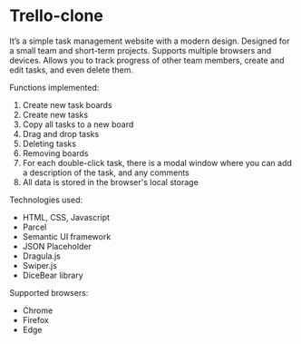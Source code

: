 # Trello-clone

It’s a simple task management website with a modern design. Designed for a small team and short-term projects. Supports multiple browsers and devices. Allows you to track progress of other team members, create and edit tasks, and even delete them.

Functions implemented:
1.	Create new task boards
2.	Create new tasks
3.	Copy all tasks to a new board
4.	Drag and drop tasks
5.	Deleting tasks
6.	Removing boards
7.	For each double-click task, there is a modal window where you can add a description of the task, and any comments
8.	All data is stored in the browser's local storage

Technologies used:
- HTML, CSS, Javascript
- Parcel
- Semantic UI framework
- JSON Placeholder
-	Dragula.js
-	Swiper.js
-	DiceBear library

Supported browsers:
-	Chrome
-	Firefox
-	Edge

